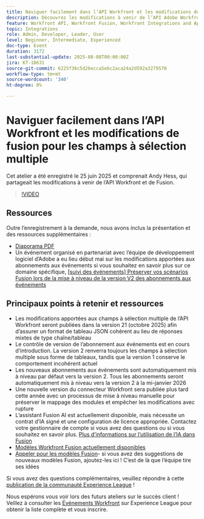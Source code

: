 ```yaml
---
title: Naviguer facilement dans l’API Workfront et les modifications de fusion pour les champs à sélection multiple
description: Découvrez les modifications à venir de l’API Adobe Workfront et de Fusion , notamment les mises à jour des champs à sélection multiple, le contrôle de version des abonnements aux événements et les stratégies pour empêcher les modifications avec rupture.
feature: Workfront API, Workfront Fusion, Workfront Integrations and Apps
topic: Integrations
role: Admin, Developer, Leader, User
level: Beginner, Intermediate, Experienced
doc-type: Event
duration: 3172
last-substantial-update: 2025-08-08T00:00:00Z
jira: KT-18631
source-git-commit: 6225f36c5d26ecca5ebc2aca24a2d592a3279570
workflow-type: tm+mt
source-wordcount: '340'
ht-degree: 0%

---
```



# Naviguer facilement dans l’API Workfront et les modifications de fusion pour les champs à sélection multiple

Cet atelier a été enregistré le 25 juin 2025 et comprenait Andy Hess, qui partageait les modifications à venir de l’API Workfront et de Fusion.

>[!VIDEO](https://video.tv.adobe.com/v/3469978/?learn=on&enablevpops)

## Ressources

Outre l’enregistrement à la demande, nous avons inclus la présentation et des ressources supplémentaires :
* [Diaporama PDF](https://workfront-experience.s3.us-west-2.amazonaws.com/Training/Guides/Customer+Success+at+Scale/Navigating+the+API+and+Fusion+Changes+for+Multi-Select+Fields+with+Ease+062425.pdf)
* Un événement organisé en partenariat avec l’équipe de développement logiciel d’Adobe a eu lieu début mai sur les modifications apportées aux abonnements aux événements si vous souhaitez en savoir plus sur ce domaine spécifique, [[suivi des événements] Préserver vos scénarios Fusion lors de la mise à niveau de la version V2 des abonnements aux événements](https://experienceleaguecommunities.adobe.com/t5/workfront-discussions/event-follow-up-preserving-your-fusion-scenarios-during-the/m-p/754182?profile.language=fr#M4041)

## Principaux points à retenir et ressources

* Les modifications apportées aux champs à sélection multiple de l’API Workfront seront publiées dans la version 21 (octobre 2025) afin d’assurer un format de tableau JSON cohérent au lieu de réponses mixtes de type chaîne/tableau
* Le contrôle de version de l’abonnement aux événements est en cours d’introduction. La version 2 renverra toujours les champs à sélection multiple sous forme de tableaux, tandis que la version 1 conserve le comportement incohérent actuel
* Les nouveaux abonnements aux événements sont automatiquement mis à niveau par défaut vers la version 2. Tous les abonnements seront automatiquement mis à niveau vers la version 2 à la mi-janvier 2026
* Une nouvelle version du connecteur Workfront sera publiée plus tard cette année avec un processus de mise à niveau manuelle pour préserver le mappage des modules et empêcher les modifications avec rupture
* L’assistant Fusion AI est actuellement disponible, mais nécessite un contrat d’IA signé et une configuration de licence appropriée. Contactez votre gestionnaire de compte si vous avez des questions ou si vous souhaitez en savoir plus. [Plus d’informations sur l’utilisation de l’IA dans Fusion](https://experienceleague.adobe.com/fr/docs/workfront-fusion/using/manage-scenarios/fusion-ai-assistant)
* [Modèles Workfront Fusion actuellement disponibles](https://experienceleague.adobe.com/fr/docs/workfront-fusion/using/create-and-manage-templates/currently-available-fusion-templates)
* [Appeler pour les modèles Fusion](https://experienceleaguecommunities.adobe.com/t5/workfront-discussions/call-for-fusion-template-ideas/m-p/732085?profile.language=fr#M3686)- si vous avez des suggestions de nouveaux modèles Fusion, ajoutez-les ici ! C’est de là que l’équipe tire ses idées  

Si vous avez des questions complémentaires, veuillez répondre à cette [publication de la communauté Experience League](https://experienceleaguecommunities.adobe.com/t5/workfront-discussions/event-follow-up-navigating-the-workfront-api-and-fusion-changes/td-p/761253?profile.language=fr) ! 

Nous espérons vous voir lors des futurs ateliers sur le succès client !  Veillez à consulter les [Événements Workfront](https://experienceleague.adobe.com/events/?lang=fr&filters=Workfront) sur Experience League pour obtenir la liste complète et vous inscrire.